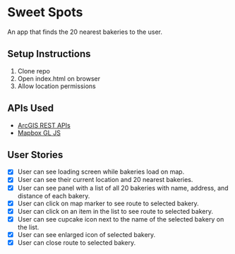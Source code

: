 # Sweet Spots
An app that finds the 20 nearest bakeries to the user.

## Setup Instructions
1. Clone repo
2. Open index.html on browser
3. Allow location permissions 

## APIs Used

- [ArcGIS REST APIs](https://developers.arcgis.com/rest/)
- [Mapbox GL JS](https://docs.mapbox.com/mapbox-gl-js/guides/)

## User Stories
- [x] User can see loading screen while bakeries load on map.
- [x] User can see their current location and 20 nearest bakeries.
- [x] User can see panel with a list of all 20 bakeries with name, address, and distance of each bakery.  
- [x] User can click on map marker to see route to selected bakery.
- [x] User can click on an item in the list to see route to selected bakery.
- [x] User can see cupcake icon next to the name of the selected bakery on the list.
- [x] User can see enlarged icon of selected bakery. 
- [x] User can close route to selected bakery.
